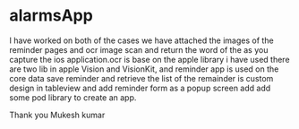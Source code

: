 # alarmsApp
I have worked on both of the cases we have attached the images of the reminder pages and ocr image scan and return the word of the as you capture the ios application.ocr is base on the apple library i have used there are two lib in apple Vision and VisionKit,
and reminder app is used on the core data save reminder and retrieve the list of the remainder is custom design in tableview and add reminder form as a popup screen add add some pod library to create an app.









Thank you 
Mukesh kumar

